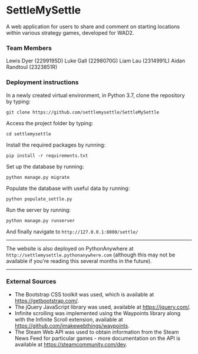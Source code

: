 # SettleMySettle
A web application for users to share and comment on starting locations within various strategy games, developed for WAD2.

### Team Members

Lewis Dyer (2299195D)
Luke Gall (2298070G)
Liam Lau (2314991L)
Aidan Randtoul (2323851R)

### Deployment instructions

In a newly created virtual environment, in Python 3.7, clone the repository by typing:
```
git clone https://github.com/settlemysettle/SettleMySettle
```
Access the project folder by typing:
```
cd settlemysettle
```

Install the required packages by running:
```
pip install -r requirements.txt
```

Set up the database by running:
```
python manage.py migrate
```
Populate the database with useful data by running:
```
python populate_settle.py
```

Run the server by running:
```
python manage.py runserver
```

And finally navigate to `http://127.0.0.1:8000/settle/`

---

The website is also deployed on PythonAnywhere at `http://settlemysettle.pythonanywhere.com` (although this may not be available if you're reading this several months in the future).

---

### External Sources

* The Bootstrap CSS toolkit was used, which is available at https://getbootstrap.com/.
* The jQuery JavaScript library was used, available at https://jquery.com/.
* Infinite scrolling was implemented using the Waypoints library along with the Infinite Scroll extension, available at https://github.com/imakewebthings/waypoints.
* The Steam Web API was used to obtain information from the Steam News Feed for particular games - more documentation on the API is available at https://steamcommunity.com/dev.
